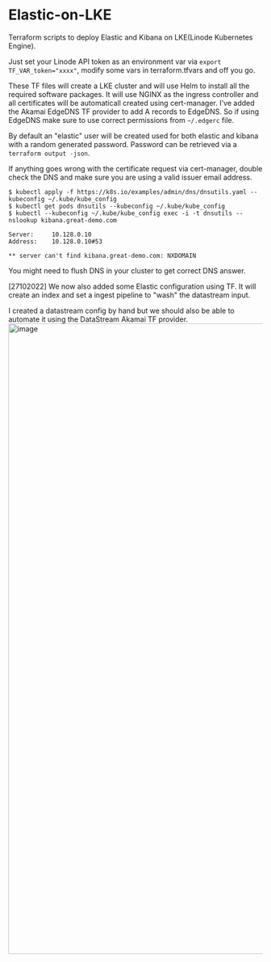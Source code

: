 # Elastic-on-LKE
Terraform scripts to deploy Elastic and Kibana on LKE(Linode Kubernetes Engine). 

Just set your Linode API token as an environment var via ```export TF_VAR_token="xxxx"```, modify some vars in terraform.tfvars  and off you go.

These TF files will create a LKE cluster and will use Helm to install all the required software packages. It will use NGINX as the ingress controller and all certificates will be automaticall created using cert-manager. I've added the Akamai EdgeDNS TF provider to add A records to EdgeDNS. So if using EdgeDNS make sure to use correct permissions from ```~/.edgerc``` file.

By default an "elastic" user will be created used for both elastic and kibana with a random generated password. Password can be retrieved via a ```terraform output -json```.

If anything goes wrong with the certificate request via cert-manager, double check the DNS and make sure you are using a valid issuer email address.
```
$ kubectl apply -f https://k8s.io/examples/admin/dns/dnsutils.yaml --kubeconfig ~/.kube/kube_config
$ kubectl get pods dnsutils --kubeconfig ~/.kube/kube_config
$ kubectl --kubeconfig ~/.kube/kube_config exec -i -t dnsutils -- nslookup kibana.great-demo.com

Server:		10.128.0.10
Address:	10.128.0.10#53

** server can't find kibana.great-demo.com: NXDOMAIN
```
You might need to flush DNS in your cluster to get correct DNS answer.

[27102022] We now also added some Elastic configuration using TF. It will create an index and set a ingest pipeline to "wash" the datastream input.

I created a datastream config by hand but we should also be able to automate it using the DataStream Akamai TF provider.
<img width="1248" alt="image" src="https://user-images.githubusercontent.com/3455889/202760826-81930bdb-2129-4711-b36a-602c28c1b88a.png">

